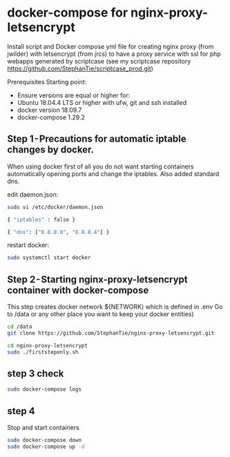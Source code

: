 # docker-compose for nginx-proxy-letsencrypt
Install script and Docker compose yml file for creating nginx proxy (from jwilder) with letsencrypt (from jrcs) to have a proxy service with ssl for php webapps generated by scriptcase (see my scriptcase repository https://github.com/StephanTie/scriptcase_prod.git)

Prerequisites Starting point: 
- Ensure versions are equal or higher for: 
- Ubuntu 18.04.4 LTS or higher with ufw, git and ssh installed
- docker version 18.09.7
- docker-compose 1.29.2

## Step 1 - Precautions for automatic iptable changes by docker.

When using docker first of all you do not want starting containers automatically opening ports and change the iptables. Also added standard dns.

edit daemon.json: 
```sh
sudo vi /etc/docker/daemon.json
```
```sh
{ "iptables" : false }

{ "dns": ["8.8.8.8", "8.8.8.4"] }
```
restart docker: 
```sh
sudo systemctl start docker
```

## Step 2 - Starting nginx-proxy-letsencrypt container with docker-compose 
This step creates docker network ${NETWORK) which is defined in .env 
Go to /data or any other place you want to keep your docker entities)
```sh
cd /data 
git clone https://github.com/StephanTie/nginx-proxy-letsencrypt.git
```

```sh
cd nginx-proxy-letsencrypt
sudo ./firststeponly.sh
```
## step 3 check
```sh
sudo docker-compose logs
```
## step 4 
Stop and start containers 
```sh
sudo docker-compose down
sudo docker-compose up -d
```
